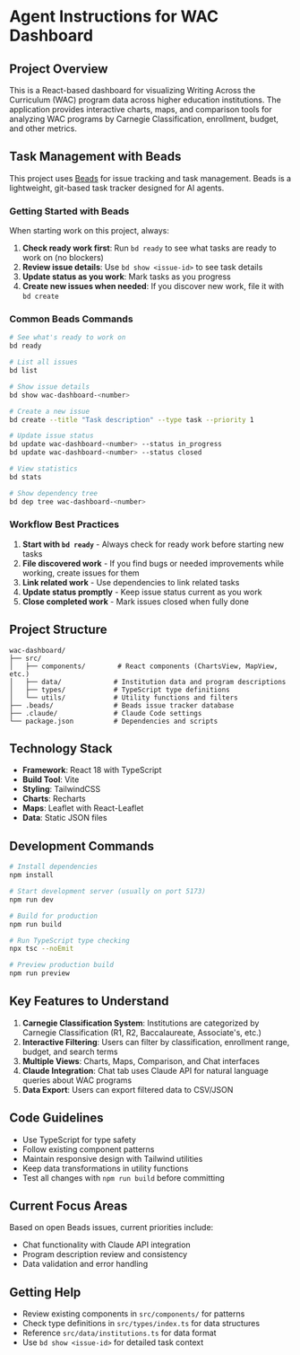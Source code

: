 # Agent Instructions for WAC Dashboard

## Project Overview

This is a React-based dashboard for visualizing Writing Across the Curriculum (WAC) program data across higher education institutions. The application provides interactive charts, maps, and comparison tools for analyzing WAC programs by Carnegie Classification, enrollment, budget, and other metrics.

## Task Management with Beads

This project uses [Beads](https://github.com/steveyegge/beads) for issue tracking and task management. Beads is a lightweight, git-based task tracker designed for AI agents.

### Getting Started with Beads

When starting work on this project, always:

1. **Check ready work first**: Run `bd ready` to see what tasks are ready to work on (no blockers)
2. **Review issue details**: Use `bd show <issue-id>` to see task details
3. **Update status as you work**: Mark tasks as you progress
4. **Create new issues when needed**: If you discover new work, file it with `bd create`

### Common Beads Commands

```bash
# See what's ready to work on
bd ready

# List all issues
bd list

# Show issue details
bd show wac-dashboard-<number>

# Create a new issue
bd create --title "Task description" --type task --priority 1

# Update issue status
bd update wac-dashboard-<number> --status in_progress
bd update wac-dashboard-<number> --status closed

# View statistics
bd stats

# Show dependency tree
bd dep tree wac-dashboard-<number>
```

### Workflow Best Practices

1. **Start with `bd ready`** - Always check for ready work before starting new tasks
2. **File discovered work** - If you find bugs or needed improvements while working, create issues for them
3. **Link related work** - Use dependencies to link related tasks
4. **Update status promptly** - Keep issue status current as you work
5. **Close completed work** - Mark issues closed when fully done

## Project Structure

```
wac-dashboard/
├── src/
│   ├── components/        # React components (ChartsView, MapView, etc.)
│   ├── data/             # Institution data and program descriptions
│   ├── types/            # TypeScript type definitions
│   └── utils/            # Utility functions and filters
├── .beads/               # Beads issue tracker database
├── .claude/              # Claude Code settings
└── package.json          # Dependencies and scripts
```

## Technology Stack

- **Framework**: React 18 with TypeScript
- **Build Tool**: Vite
- **Styling**: TailwindCSS
- **Charts**: Recharts
- **Maps**: Leaflet with React-Leaflet
- **Data**: Static JSON files

## Development Commands

```bash
# Install dependencies
npm install

# Start development server (usually on port 5173)
npm run dev

# Build for production
npm run build

# Run TypeScript type checking
npx tsc --noEmit

# Preview production build
npm run preview
```

## Key Features to Understand

1. **Carnegie Classification System**: Institutions are categorized by Carnegie Classification (R1, R2, Baccalaureate, Associate's, etc.)
2. **Interactive Filtering**: Users can filter by classification, enrollment range, budget, and search terms
3. **Multiple Views**: Charts, Maps, Comparison, and Chat interfaces
4. **Claude Integration**: Chat tab uses Claude API for natural language queries about WAC programs
5. **Data Export**: Users can export filtered data to CSV/JSON

## Code Guidelines

- Use TypeScript for type safety
- Follow existing component patterns
- Maintain responsive design with Tailwind utilities
- Keep data transformations in utility functions
- Test all changes with `npm run build` before committing

## Current Focus Areas

Based on open Beads issues, current priorities include:
- Chat functionality with Claude API integration
- Program description review and consistency
- Data validation and error handling

## Getting Help

- Review existing components in `src/components/` for patterns
- Check type definitions in `src/types/index.ts` for data structures
- Reference `src/data/institutions.ts` for data format
- Use `bd show <issue-id>` for detailed task context

